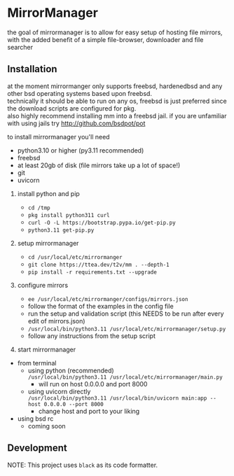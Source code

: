 # MirrorManager

the goal of mirrormanager is to allow for easy setup of hosting file mirrors, with the added benefit of a simple file-browser, downloader and file searcher

## Installation
at the moment mirrormanger only supports freebsd, hardenedbsd and any other bsd operating systems based upon freebsd.  
technically it should be able to run on any os, freebsd is just preferred since the download scripts are configured for pkg.  
also highly recommend installing mm into a freebsd jail. if you are unfamiliar with using jails try http://github.com/bsdpot/pot  

to install mirrormanager you'll need
- python3.10 or higher (py3.11 recommended)
- freebsd
- at least 20gb of disk (file mirrors take up a lot of space!)
- git
- uvicorn

1. install python and pip  
   - ``cd /tmp``  
   - ``pkg install python311 curl``  
   - ``curl -O -L https://bootstrap.pypa.io/get-pip.py``  
   - ``python3.11 get-pip.py``  

2. setup mirrormanager  
   - ``cd /usr/local/etc/mirrormanger``  
   - ``git clone https://ttea.dev/t2v/mm . --depth-1``  
   - ``pip install -r requirements.txt --upgrade``   
  
3. configure mirrors
   - ``ee /usr/local/etc/mirrormanger/configs/mirrors.json``
   - follow the format of the examples in the config file
   - run the setup and validation script (this NEEDS to be run after every edit of mirrors.json)
   - ``/usr/local/bin/python3.11 /usr/local/etc/mirrormanager/setup.py`` 
   - follow any instructions from the setup script

4. start mirrormanager   
- from terminal  
    - using python (recommended)  
        ``/usr/local/bin/python3.11 /usr/local/etc/mirrormanager/main.py``  
        - will run on host 0.0.0.0 and port 8000  
    - using uvicorn directly  
        ``/usr/local/bin/python3.11 /usr/local/bin/uvicorn main:app --host 0.0.0.0 --port 8000``  
        - change host and port to your liking  
- using bsd rc  
    - coming soon  

## Development
NOTE: This project uses `black` as its code formatter.
